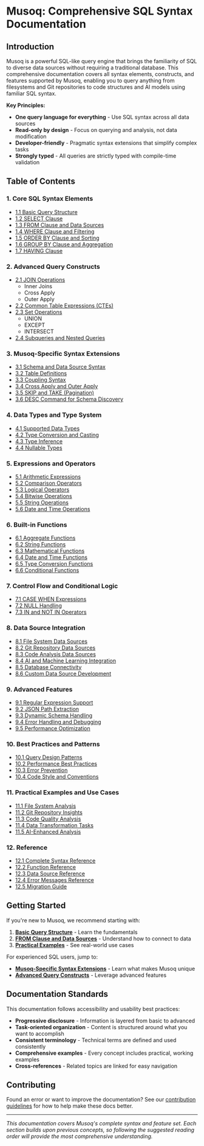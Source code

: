 # Musoq: Comprehensive SQL Syntax Documentation

## Introduction

Musoq is a powerful SQL-like query engine that brings the familiarity of SQL to diverse data sources without requiring a traditional database. This comprehensive documentation covers all syntax elements, constructs, and features supported by Musoq, enabling you to query anything from filesystems and Git repositories to code structures and AI models using familiar SQL syntax.

**Key Principles:**
- **One query language for everything** - Use SQL syntax across all data sources
- **Read-only by design** - Focus on querying and analysis, not data modification  
- **Developer-friendly** - Pragmatic syntax extensions that simplify complex tasks
- **Strongly typed** - All queries are strictly typed with compile-time validation

## Table of Contents

### 1. Core SQL Syntax Elements
- [1.1 Basic Query Structure](./basic-query-structure.md)
- [1.2 SELECT Clause](./select-clause.md)
- [1.3 FROM Clause and Data Sources](./from-clause-data-sources.md)
- [1.4 WHERE Clause and Filtering](./where-clause-filtering.md)
- [1.5 ORDER BY Clause and Sorting](./order-by-clause-sorting.md)
- [1.6 GROUP BY Clause and Aggregation](./group-by-clause-aggregation.md)
- [1.7 HAVING Clause](./having-clause.md)

### 2. Advanced Query Constructs
- [2.1 JOIN Operations](./join-operations.md)
  - Inner Joins
  - Cross Apply
  - Outer Apply
- [2.2 Common Table Expressions (CTEs)](./common-table-expressions.md)
- [2.3 Set Operations](./set-operations.md)
  - UNION
  - EXCEPT  
  - INTERSECT
- [2.4 Subqueries and Nested Queries](./subqueries-nested-queries.md)

### 3. Musoq-Specific Syntax Extensions
- [3.1 Schema and Data Source Syntax](./schema-data-source-syntax.md)
- [3.2 Table Definitions](./table-definitions.md)
- [3.3 Coupling Syntax](./coupling-syntax.md)
- [3.4 Cross Apply and Outer Apply](./cross-outer-apply.md)
- [3.5 SKIP and TAKE (Pagination)](./skip-take-pagination.md)
- [3.6 DESC Command for Schema Discovery](./desc-command-schema-discovery.md)

### 4. Data Types and Type System
- [4.1 Supported Data Types](./supported-data-types.md)
- [4.2 Type Conversion and Casting](./type-conversion-casting.md)
- [4.3 Type Inference](./type-inference.md)
- [4.4 Nullable Types](./nullable-types.md)

### 5. Expressions and Operators
- [5.1 Arithmetic Expressions](./arithmetic-expressions.md)
- [5.2 Comparison Operators](./comparison-operators.md)
- [5.3 Logical Operators](./logical-operators.md)
- [5.4 Bitwise Operations](./bitwise-operations.md)
- [5.5 String Operations](./string-operations.md)
- [5.6 Date and Time Operations](./date-time-operations.md)

### 6. Built-in Functions
- [6.1 Aggregate Functions](./aggregate-functions.md)
- [6.2 String Functions](./string-functions.md)
- [6.3 Mathematical Functions](./mathematical-functions.md)
- [6.4 Date and Time Functions](./date-time-functions.md)
- [6.5 Type Conversion Functions](./type-conversion-functions.md)
- [6.6 Conditional Functions](./conditional-functions.md)

### 7. Control Flow and Conditional Logic
- [7.1 CASE WHEN Expressions](./case-when-expressions.md)
- [7.2 NULL Handling](./null-handling.md)
- [7.3 IN and NOT IN Operators](./in-not-in-operators.md)

### 8. Data Source Integration
- [8.1 File System Data Sources](./filesystem-data-sources.md)
- [8.2 Git Repository Data Sources](./git-repository-data-sources.md)
- [8.3 Code Analysis Data Sources](./code-analysis-data-sources.md)
- [8.4 AI and Machine Learning Integration](./ai-ml-integration.md)
- [8.5 Database Connectivity](./database-connectivity.md)
- [8.6 Custom Data Source Development](./custom-data-source-development.md)

### 9. Advanced Features
- [9.1 Regular Expression Support](./regex-support.md)
- [9.2 JSON Path Extraction](./json-path-extraction.md)
- [9.3 Dynamic Schema Handling](./dynamic-schema-handling.md)
- [9.4 Error Handling and Debugging](./error-handling-debugging.md)
- [9.5 Performance Optimization](./performance-optimization.md)

### 10. Best Practices and Patterns
- [10.1 Query Design Patterns](./query-design-patterns.md)
- [10.2 Performance Best Practices](./performance-best-practices.md)
- [10.3 Error Prevention](./error-prevention.md)
- [10.4 Code Style and Conventions](./code-style-conventions.md)

### 11. Practical Examples and Use Cases
- [11.1 File System Analysis](./examples-filesystem-analysis.md)
- [11.2 Git Repository Insights](./examples-git-insights.md)
- [11.3 Code Quality Analysis](./examples-code-quality.md)
- [11.4 Data Transformation Tasks](./examples-data-transformation.md)
- [11.5 AI-Enhanced Analysis](./examples-ai-analysis.md)

### 12. Reference
- [12.1 Complete Syntax Reference](./complete-syntax-reference.md)
- [12.2 Function Reference](./function-reference.md)
- [12.3 Data Source Reference](./data-source-reference.md)
- [12.4 Error Messages Reference](./error-messages-reference.md)
- [12.5 Migration Guide](./migration-guide.md)

## Getting Started

If you're new to Musoq, we recommend starting with:

1. **[Basic Query Structure](./basic-query-structure.md)** - Learn the fundamentals
2. **[FROM Clause and Data Sources](./from-clause-data-sources.md)** - Understand how to connect to data
3. **[Practical Examples](./examples-filesystem-analysis.md)** - See real-world use cases

For experienced SQL users, jump to:
- **[Musoq-Specific Syntax Extensions](./schema-data-source-syntax.md)** - Learn what makes Musoq unique
- **[Advanced Query Constructs](./join-operations.md)** - Leverage advanced features

## Documentation Standards

This documentation follows accessibility and usability best practices:

- **Progressive disclosure** - Information is layered from basic to advanced
- **Task-oriented organization** - Content is structured around what you want to accomplish
- **Consistent terminology** - Technical terms are defined and used consistently
- **Comprehensive examples** - Every concept includes practical, working examples
- **Cross-references** - Related topics are linked for easy navigation

## Contributing

Found an error or want to improve the documentation? See our [contribution guidelines](./contributing.md) for how to help make these docs better.

---

*This documentation covers Musoq's complete syntax and feature set. Each section builds upon previous concepts, so following the suggested reading order will provide the most comprehensive understanding.*